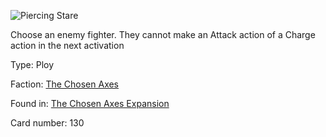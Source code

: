
![Piercing Stare](https://warhammerunderworlds.com/wp-content/uploads/sites/6/2018/02/130_ENG.png)

Choose an enemy fighter. They cannot make an Attack action of a Charge action in the next activation

Type: Ploy

Faction: [The Chosen Axes](/factions/the-chosen-axes.md)

Found in: [The Chosen Axes Expansion](/locations/the-chosen-axes-expansion.md)

Card number: 130
